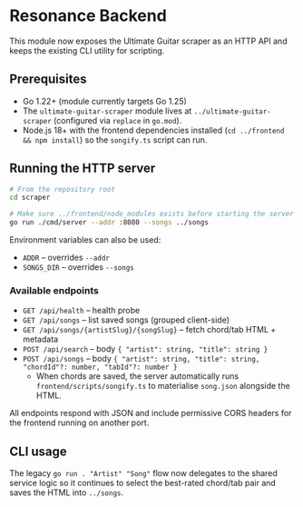 # Resonance Backend

This module now exposes the Ultimate Guitar scraper as an HTTP API and keeps the existing CLI utility for scripting.

## Prerequisites
- Go 1.22+ (module currently targets Go 1.25)
- The `ultimate-guitar-scraper` module lives at `../ultimate-guitar-scraper` (configured via `replace` in `go.mod`).
- Node.js 18+ with the frontend dependencies installed (`cd ../frontend && npm install`) so the `songify.ts` script can run.

## Running the HTTP server
```bash
# From the repository root
cd scraper

# Make sure ../frontend/node_modules exists before starting the server
go run ./cmd/server --addr :8080 --songs ../songs
```

Environment variables can also be used:
- `ADDR` – overrides `--addr`
- `SONGS_DIR` – overrides `--songs`

### Available endpoints
- `GET /api/health` – health probe
- `GET /api/songs` – list saved songs (grouped client-side)
- `GET /api/songs/{artistSlug}/{songSlug}` – fetch chord/tab HTML + metadata
- `POST /api/search` – body `{ "artist": string, "title": string }`
- `POST /api/songs` – body `{ "artist": string, "title": string, "chordId"?: number, "tabId"?: number }`
  - When chords are saved, the server automatically runs `frontend/scripts/songify.ts` to materialise `song.json` alongside the HTML.

All endpoints respond with JSON and include permissive CORS headers for the frontend running on another port.

## CLI usage
The legacy `go run . "Artist" "Song"` flow now delegates to the shared service logic so it continues to select the best-rated chord/tab pair and saves the HTML into `../songs`.

